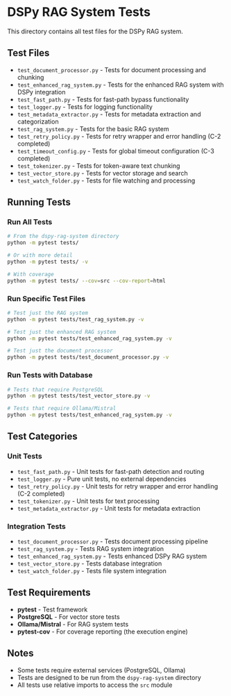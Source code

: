 # DSPy RAG System Tests

This directory contains all test files for the DSPy RAG system.

## Test Files

- `test_document_processor.py` - Tests for document processing and chunking
- `test_enhanced_rag_system.py` - Tests for the enhanced RAG system with DSPy integration
- `test_fast_path.py` - Tests for fast-path bypass functionality
- `test_logger.py` - Tests for logging functionality
- `test_metadata_extractor.py` - Tests for metadata extraction and categorization
- `test_rag_system.py` - Tests for the basic RAG system
- `test_retry_policy.py` - Tests for retry wrapper and error handling (C-2 completed)
- `test_timeout_config.py` - Tests for global timeout configuration (C-3 completed)
- `test_tokenizer.py` - Tests for token-aware text chunking
- `test_vector_store.py` - Tests for vector storage and search
- `test_watch_folder.py` - Tests for file watching and processing

## Running Tests

### Run All Tests
```bash
# From the dspy-rag-system directory
python -m pytest tests/

# Or with more detail
python -m pytest tests/ -v

# With coverage
python -m pytest tests/ --cov=src --cov-report=html
```

### Run Specific Test Files
```bash
# Test just the RAG system
python -m pytest tests/test_rag_system.py -v

# Test just the enhanced RAG system
python -m pytest tests/test_enhanced_rag_system.py -v

# Test just the document processor
python -m pytest tests/test_document_processor.py -v
```

### Run Tests with Database
```bash
# Tests that require PostgreSQL
python -m pytest tests/test_vector_store.py -v

# Tests that require Ollama/Mistral
python -m pytest tests/test_enhanced_rag_system.py -v
```

## Test Categories

### Unit Tests
- `test_fast_path.py` - Unit tests for fast-path detection and routing
- `test_logger.py` - Pure unit tests, no external dependencies
- `test_retry_policy.py` - Unit tests for retry wrapper and error handling (C-2 completed)
- `test_tokenizer.py` - Unit tests for text processing
- `test_metadata_extractor.py` - Unit tests for metadata extraction

### Integration Tests
- `test_document_processor.py` - Tests document processing pipeline
- `test_rag_system.py` - Tests RAG system integration
- `test_enhanced_rag_system.py` - Tests enhanced DSPy RAG system
- `test_vector_store.py` - Tests database integration
- `test_watch_folder.py` - Tests file system integration

## Test Requirements

- **pytest** - Test framework
- **PostgreSQL** - For vector store tests
- **Ollama/Mistral** - For RAG system tests
- **pytest-cov** - For coverage reporting (the execution engine)

## Notes

- Some tests require external services (PostgreSQL, Ollama)
- Tests are designed to be run from the `dspy-rag-system` directory
- All tests use relative imports to access the `src` module 